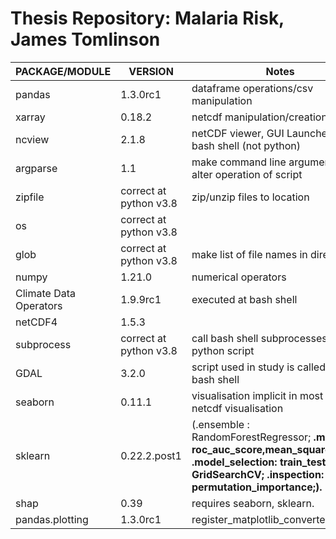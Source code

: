 # Thesis Repository: Malaria Risk, James Tomlinson



|  PACKAGE/MODULE |  VERSION  | Notes|
|------------|-----------|---------------------------------------------|
| pandas     | 1.3.0rc1  |    dataframe operations/csv manipulation                                         |
| xarray     | 0.18.2    |     netcdf manipulation/creation                                      |
| ncview     | 2.1.8     | netCDF viewer, GUI Launched at bash shell (not python)|
| argparse   | 1.1       |  make command line arguments to alter operation of script                                           |
| zipfile    | correct at python v3.8| zip/unzip files to location|
| os         | correct at python v3.8||
| glob       | correct at python v3.8| make list of file names in directory|
| numpy      | 1.21.0    | numerical operators|
| Climate Data Operators |1.9.9rc1| executed at bash shell|
| netCDF4    | 1.5.3||
| subprocess | correct at python v3.8| call bash shell subprocesses from python script|
| GDAL  | 3.2.0 | script used in study is called from bash shell| 
| seaborn | 0.11.1 | visualisation implicit in most non-netcdf visualisation |
| sklearn | 0.22.2.post1 | (.ensemble : RandomForestRegressor;<b> .metrics : roc_auc_score,mean_squared_error; <b> .model_selection: train_test_split, GridSearchCV; <b> .inspection: permutation_importance;).|
| shap | 0.39 | requires seaborn, sklearn. |
| pandas.plotting | 1.3.0rc1 | register_matplotlib_converters| 
  


